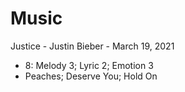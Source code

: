 # Music

Justice - Justin Bieber - March 19, 2021
* 8:	Melody 3;	Lyric 2;	Emotion 3
* Peaches;	Deserve You;	Hold On
